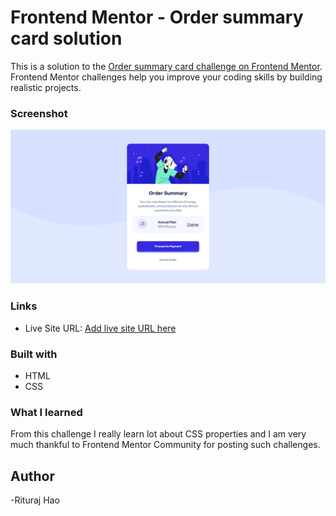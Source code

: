 # Frontend Mentor - Order summary card solution

This is a solution to the [Order summary card challenge on Frontend Mentor](https://www.frontendmentor.io/challenges/order-summary-component-QlPmajDUj). Frontend Mentor challenges help you improve your coding skills by building realistic projects.

### Screenshot

![Alt text](image.png)

### Links

- Live Site URL: [Add live site URL here](https://your-live-site-url.com)

### Built with

- HTML
- CSS

### What I learned

From this challenge I really learn lot about CSS properties and I am very much thankful to Frontend Mentor Community for posting such challenges.

## Author

-Rituraj Hao
